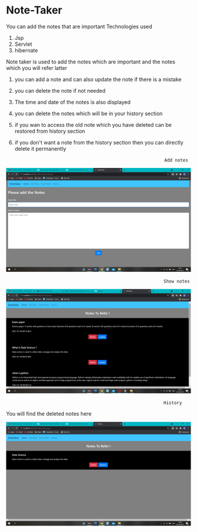 # Note-Taker
You can add the notes that are important 
Technologies used
1) Jsp
2) Servlet
3) hibernate 

Note taker is used to add the notes which are important and the notes which you will refer latter

1) you can add a note and can also update the note if there is a mistake 
2) you can delete the note if not needed 
3) The time and date of the notes is also displayed 
4) you can delete the notes which will be in your history section
5) if you wan to access the old note which you have deleted can be restored from history section
6) if you don't want a note from the history section then you can directly delete it permanently 


                                                                Add notes
  ![Add notes](https://github.com/AdilWadhwania/Note-Taker/blob/main/NoteTaker/images/Screenshot%20(374).png)                                                               
                                                                
                                                                Show notes
  ![show notes](https://github.com/AdilWadhwania/Note-Taker/blob/main/NoteTaker/images/Screenshot%20(367).png)                                                              
                                                                
                                                                History
   You will find the deleted notes here         
   
  ![history section](https://github.com/AdilWadhwania/Note-Taker/blob/main/NoteTaker/images/Screenshot%20(375).png)                                                            
                                                                
